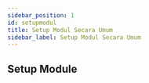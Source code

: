 ```yaml
---
sidebar_position: 1
id: setupmodul
title: Setup Modul Secara Umum
sidebar_label: Setup Modul Secara Umum
---
```


## Setup Module